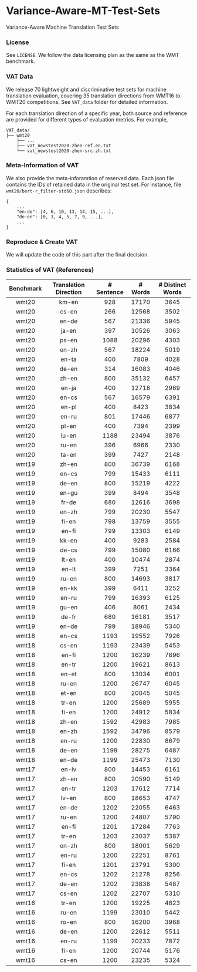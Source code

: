 # Variance-Aware-MT-Test-Sets
Variance-Aware Machine Translation Test Sets

### License
See `LICENSE`. We follow the data licensing plan as the same as the WMT benchmark. 

### VAT Data
We release 70 lightweight and discriminative test sets for machine translation evaluation, covering 35 translation directions from WMT16 to WMT20 competitions.  See `VAT_data` folder for detailed information.

For each translation direction of a specific year, both source and reference are provided for different types of evaluation metrics.  For example,

```
VAT_data/
├── wmt20
    ├── ...
    ├── vat_newstest2020-zhen-ref.en.txt
    └── vat_newstest2020-zhen-src.zh.txt
```

### Meta-Information of VAT
We also provide the meta-inforamtion of reserved data. Each json file contains the IDs of retained data in the original test set. For instance,  file  `wmt20/bert-r_filter-std60.json` describes:

```
{
	...
	"en-de": [4, 6, 10, 13, 14, 15, ...],
	"de-en": [0, 3, 4, 5, 7, 9, ...],
	...
}
```

### Reproduce & Create VAT
We will update the code of this part after the final decision.

### Statistics of VAT (References)

| Benchmark | Translation Direction | # Sentence | # Words | # Distinct Words |
| :-------: | :-------------------: | :--------: | :-----: | :--------------: |
|   wmt20   |         km-en         |    928     |  17170  |       3645       |
|   wmt20   |         cs-en         |    266     |  12568  |       3502       |
|   wmt20   |         en-de         |    567     |  21336  |       5945       |
|   wmt20   |         ja-en         |    397     |  10526  |       3063       |
|   wmt20   |         ps-en         |    1088    |  20296  |       4303       |
|   wmt20   |         en-zh         |    567     |  18224  |       5019       |
|   wmt20   |         en-ta         |    400     |  7809   |       4028       |
|   wmt20   |         de-en         |    314     |  16083  |       4046       |
|   wmt20   |         zh-en         |    800     |  35132  |       6457       |
|   wmt20   |         en-ja         |    400     |  12718  |       2969       |
|   wmt20   |         en-cs         |    567     |  16579  |       6391       |
|   wmt20   |         en-pl         |    400     |  8423   |       3834       |
|   wmt20   |         en-ru         |    801     |  17446  |       6877       |
|   wmt20   |         pl-en         |    400     |  7394   |       2399       |
|   wmt20   |         iu-en         |    1188    |  23494  |       3876       |
|   wmt20   |         ru-en         |    396     |  6966   |       2330       |
|   wmt20   |         ta-en         |    399     |  7427   |       2148       |
|   wmt19   |         zh-en         |    800     |  36739  |       6168       |
|   wmt19   |         en-cs         |    799     |  15433  |       6111       |
|   wmt19   |         de-en         |    800     |  15219  |       4222       |
|   wmt19   |         en-gu         |    399     |  8494   |       3548       |
|   wmt19   |         fr-de         |    680     |  12616  |       3698       |
|   wmt19   |         en-zh         |    799     |  20230  |       5547       |
|   wmt19   |         fi-en         |    798     |  13759  |       3555       |
|   wmt19   |         en-fi         |    799     |  13303  |       6149       |
|   wmt19   |         kk-en         |    400     |  9283   |       2584       |
|   wmt19   |         de-cs         |    799     |  15080  |       6166       |
|   wmt19   |         lt-en         |    400     |  10474  |       2874       |
|   wmt19   |         en-lt         |    399     |  7251   |       3364       |
|   wmt19   |         ru-en         |    800     |  14693  |       3817       |
|   wmt19   |         en-kk         |    399     |  6411   |       3252       |
|   wmt19   |         en-ru         |    799     |  16393  |       6125       |
|   wmt19   |         gu-en         |    406     |  8061   |       2434       |
|   wmt19   |         de-fr         |    680     |  16181  |       3517       |
|   wmt19   |         en-de         |    799     |  18946  |       5340       |
|   wmt18   |         en-cs         |    1193    |  19552  |       7926       |
|   wmt18   |         cs-en         |    1193    |  23439  |       5453       |
|   wmt18   |         en-fi         |    1200    |  16239  |       7696       |
|   wmt18   |         en-tr         |    1200    |  19621  |       8613       |
|   wmt18   |         en-et         |    800     |  13034  |       6001       |
|   wmt18   |         ru-en         |    1200    |  26747  |       6045       |
|   wmt18   |         et-en         |    800     |  20045  |       5045       |
|   wmt18   |         tr-en         |    1200    |  25689  |       5955       |
|   wmt18   |         fi-en         |    1200    |  24912  |       5834       |
|   wmt18   |         zh-en         |    1592    |  42983  |       7985       |
|   wmt18   |         en-zh         |    1592    |  34796  |       8579       |
|   wmt18   |         en-ru         |    1200    |  22830  |       8679       |
|   wmt18   |         de-en         |    1199    |  28275  |       6487       |
|   wmt18   |         en-de         |    1199    |  25473  |       7130       |
|   wmt17   |         en-lv         |    800     |  14453  |       6161       |
|   wmt17   |         zh-en         |    800     |  20590  |       5149       |
|   wmt17   |         en-tr         |    1203    |  17612  |       7714       |
|   wmt17   |         lv-en         |    800     |  18653  |       4747       |
|   wmt17   |         en-de         |    1202    |  22055  |       6463       |
|   wmt17   |         ru-en         |    1200    |  24807  |       5790       |
|   wmt17   |         en-fi         |    1201    |  17284  |       7763       |
|   wmt17   |         tr-en         |    1203    |  23037  |       5387       |
|   wmt17   |         en-zh         |    800     |  18001  |       5629       |
|   wmt17   |         en-ru         |    1200    |  22251  |       8761       |
|   wmt17   |         fi-en         |    1201    |  23791  |       5300       |
|   wmt17   |         en-cs         |    1202    |  21278  |       8256       |
|   wmt17   |         de-en         |    1202    |  23838  |       5487       |
|   wmt17   |         cs-en         |    1202    |  22707  |       5310       |
|   wmt16   |         tr-en         |    1200    |  19225  |       4823       |
|   wmt16   |         ru-en         |    1199    |  23010  |       5442       |
|   wmt16   |         ro-en         |    800     |  16200  |       3968       |
|   wmt16   |         de-en         |    1200    |  22612  |       5511       |
|   wmt16   |         en-ru         |    1199    |  20233  |       7872       |
|   wmt16   |         fi-en         |    1200    |  20744  |       5176       |
|   wmt16   |         cs-en         |    1200    |  23235  |       5324       |
